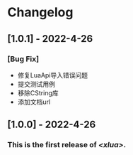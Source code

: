 # Changelog

## [1.0.1] - 2022-4-26
### [Bug Fix]

- 修复LuaApi导入错误问题
- 提交测试用例
- 移除CString库
- 添加文档url


## [1.0.0] - 2022-4-26

### This is the first release of *\<xlua\>*.
